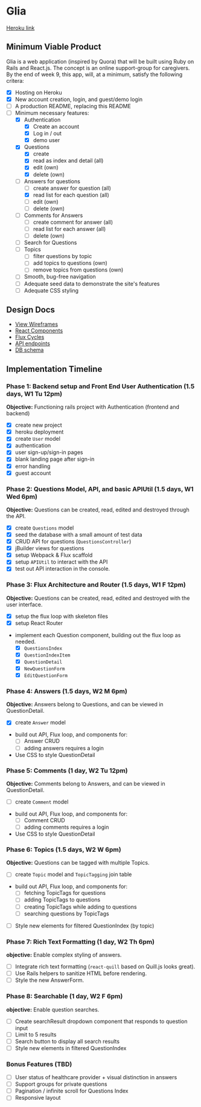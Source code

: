 # Glia
[Heroku link](https://glia-app.herokuapp.com)

[heroku]: http://www.herokuapp.com

## Minimum Viable Product
Glia is a web application (inspired by Quora) that will be built using Ruby on Rails and React.js. The concept is an online support-group for caregivers. By the end of week 9, this app, will, at a minimum, satisfy the following critera:

- [x] Hosting on Heroku
- [x] New account creation, login, and guest/demo login
- [ ] A production README, replacing this README
- [ ] Minimum necessary features:
  - [x] Authentication
    - [x] Create an account
    - [x] Log in / out
    - [x] demo user
  - [x] Questions
    - [x] create
    - [x] read as index and detail (all)
    - [x] edit (own)
    - [x] delete (own)
  - [ ] Answers for questions
    - [ ] create answer for question (all)
    - [x] read list for each question (all)
    - [ ] edit (own)
    - [ ] delete (own)
  - [ ] Comments for Answers
    - [ ] create comment for answer (all)
    - [ ] read list for each answer (all)
    - [ ] delete (own)
  - [ ] Search for Questions
  - [ ] Topics
    - [ ] filter questions by topic
    - [ ] add topics to questions (own)
    - [ ] remove topics from questions (own)
  - [ ] Smooth, bug-free navigation
  - [ ] Adequate seed data to demonstrate the site's features
  - [ ] Adequate CSS styling

## Design Docs
* [View Wireframes][views]
* [React Components][components]
* [Flux Cycles][flux-cycles]
* [API endpoints][api-endpoints]
* [DB schema][schema]

[views]: docs/views.md
[components]: docs/components.md
[flux-cycles]: docs/flux-cycles.md
[api-endpoints]: docs/api-endpoints.md
[schema]: docs/schema.md

## Implementation Timeline

### Phase 1: Backend setup and Front End User Authentication (1.5 days, W1 Tu 12pm)

**Objective:** Functioning rails project with Authentication (frontend and backend)

- [x] create new project
- [x] heroku deployment
- [x] create `User` model
- [x] authentication
- [x] user sign-up/sign-in pages
- [x] blank landing page after sign-in
- [x] error handling
- [x] guest account

### Phase 2: Questions Model, API, and basic APIUtil (1.5 days, W1 Wed 6pm)

**Objective:** Questions can be created, read, edited and destroyed through
the API.

- [x] create `Questions` model
- [x] seed the database with a small amount of test data
- [x] CRUD API for questions (`QuestionsController`)
- [x] jBuilder views for questions
- [x] setup Webpack & Flux scaffold
- [x] setup `APIUtil` to interact with the API
- [x] test out API interaction in the console.

### Phase 3: Flux Architecture and Router (1.5 days, W1 F 12pm)

**Objective:** Questions can be created, read, edited and destroyed with the
user interface.

- [x] setup the flux loop with skeleton files
- [x] setup React Router
- implement each Question component, building out the flux loop as needed.
  - [x] `QuestionsIndex`
  - [x] `QuestionIndexItem`
  - [x] `QuestionDetail`
  - [x] `NewQuestionForm`
  - [x] `EditQuestionForm`

### Phase 4: Answers (1.5 days, W2 M 6pm)

**Objective:** Answers belong to Questions, and can be viewed in QuestionDetail.

- [x] create `Answer` model
- build out API, Flux loop, and components for:
  - [ ] Answer CRUD
  - [ ] adding answers requires a login
- Use CSS to style QuestionDetail

### Phase 5: Comments (1 day, W2 Tu 12pm)

**Objective:** Comments belong to Answers, and can be viewed in QuestionDetail.

- [ ] create `Comment` model
- build out API, Flux loop, and components for:
  - [ ] Comment CRUD
  - [ ] adding comments requires a login
- Use CSS to style QuestionDetail

### Phase 6: Topics (1.5 days, W2 W 6pm)

**Objective:** Questions can be tagged with multiple Topics.

- [ ] create `Topic` model and `TopicTagging` join table
- build out API, Flux loop, and components for:
  - [ ] fetching TopicTags for questions
  - [ ] adding TopicTags to questions
  - [ ] creating TopicTags while adding to questions
  - [ ] searching questions by TopicTags
- [ ] Style new elements for filtered QuestionIndex (by topic)

### Phase 7: Rich Text Formatting (1 day, W2 Th 6pm)

**objective:** Enable complex styling of answers.

- [ ] Integrate rich text formatting (`react-quill` based on Quill.js looks great).
- [ ] Use Rails helpers to sanitize HTML before rendering.
- [ ] Style the new AnswerForm.

### Phase 8: Searchable (1 day, W2 F 6pm)

**objective:** Enable question searches.

- [ ] Create searchResult dropdown component that responds to question input
- [ ] Limit to 5 results
- [ ] Search button to display all search results
- [ ] Style new elements in filtered QuestionIndex

### Bonus Features (TBD)
- [ ] User status of healthcare provider + visual distinction in answers
- [ ] Support groups for private questions
- [ ] Pagination / infinite scroll for Questions Index
- [ ] Responsive layout

